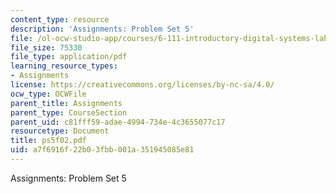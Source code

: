 ```yaml
---
content_type: resource
description: 'Assignments: Problem Set 5'
file: /ol-ocw-studio-app/courses/6-111-introductory-digital-systems-laboratory-fall-2002/a7f6916f22b03fbb001a351945085e81_ps5f02.pdf
file_size: 75330
file_type: application/pdf
learning_resource_types:
- Assignments
license: https://creativecommons.org/licenses/by-nc-sa/4.0/
ocw_type: OCWFile
parent_title: Assignments
parent_type: CourseSection
parent_uid: c81fff59-adae-4994-734e-4c3655077c17
resourcetype: Document
title: ps5f02.pdf
uid: a7f6916f-22b0-3fbb-001a-351945085e81
---
```

Assignments: Problem Set 5